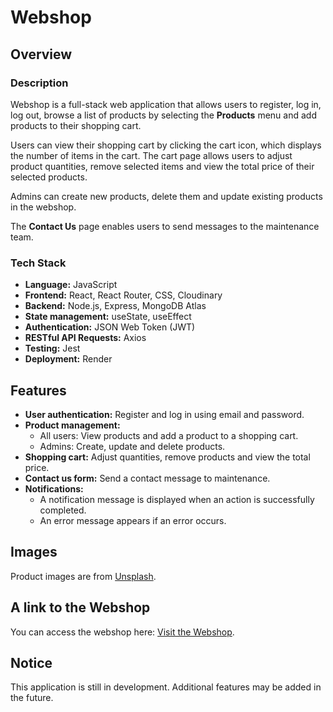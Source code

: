 # Webshop

## Overview
### Description
Webshop is a full-stack web application that allows users to register, log in, log out, browse a list of products by selecting the **Products** menu and add products to their shopping cart.  

Users can view their shopping cart by clicking the cart icon, which displays the number of items in the cart. The cart page allows users to adjust product quantities, remove selected items and view the total price of their selected products.  

Admins can create new products, delete them and update existing products in the webshop.  

The **Contact Us** page enables users to send messages to the maintenance team.  

### Tech Stack
- **Language:** JavaScript  
- **Frontend:** React, React Router, CSS, Cloudinary
- **Backend:** Node.js, Express, MongoDB Atlas
- **State management:** useState, useEffect  
- **Authentication:** JSON Web Token (JWT)  
- **RESTful API Requests:** Axios  
- **Testing:** Jest
- **Deployment:** Render

## Features
- **User authentication:** Register and log in using email and password.  
- **Product management:**  
  - All users: View products and add a product to a shopping cart. 
  - Admins: Create, update and delete products.  
- **Shopping cart:** Adjust quantities, remove products and view the total price.
- **Contact us form:** Send a contact message to maintenance.
- **Notifications:**  
  - A notification message is displayed when an action is successfully completed.  
  - An error message appears if an error occurs.    

## Images
Product images are from [Unsplash](https://unsplash.com/).

## A link to the Webshop
You can access the webshop here: [Visit the Webshop](https://webshop-dzsm.onrender.com).

## Notice  
This application is still in development. Additional features may be added in the future.
